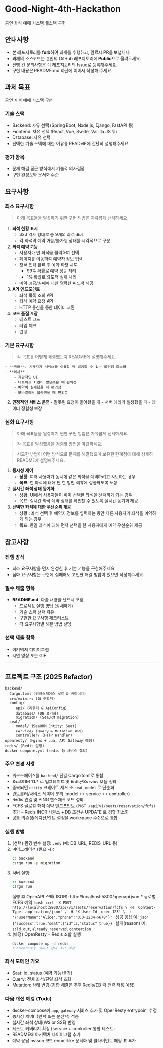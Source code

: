 # Good-Night-4th-Hackathon
공연 좌석 예매 시스템 풀스택 구현

## 안내사항

- 본 레포지토리를 **fork**하여 과제를 수행하고, 완료시 PR을 보냅니다.
- 과제의 소스코드는 본인의 GitHub 레포지토리에 **Public**으로 올려주세요.
- 진행 간 문의사항은 이 레포지토리의 Issue로 등록해주세요.
- 구현 내용은 README.md 하단에 이어서 작성해 주세요.

## 과제 목표

공연 좌석 예매 시스템 구현

### 기술 스택

- Backend: 자유 선택 (Spring Boot, Node.js, Django, FastAPI 등)
- Frontend: 자유 선택 (React, Vue, Svelte, Vanilla JS 등)
- Database: 자유 선택
- 선택한 기술 스택에 대한 이유를 README에 간단히 설명해주세요

### 평가 항목

- 문제 해결 접근 방식에서 기술적 의사결정
- 구현 완성도와 문서화 수준

## 요구사항

### 최소 요구사항
> 아래 목표들을 달성하기 위한 구현 방법은 자유롭게 선택하세요.

1. **좌석 현황 표시**
    - 3x3 격자 형태로 총 9개의 좌석 표시
    - 각 좌석의 예약 가능/불가능 상태를 시각적으로 구분
2. **좌석 예약 기능**
    - 사용자가 빈 좌석을 클릭하여 선택
    - 페이지를 이동하여 예약자 정보 입력
    - 정보 입력 완료 후 예약 확정 시도
        - 99% 확률로 예약 성공 처리
        - 1% 확률로 의도적 실패 처리
    - 예약 성공/실패에 대한 명확한 피드백 제공
3. **API 엔드포인트**
    - 좌석 목록 조회 API
    - 좌석 예약 요청 API
    - HTTP 통신을 통한 데이터 교환
4. **코드 품질 보장**
    - 테스트 코드
    - 타입 체크
    - 린팅

### 기본 요구사항

> 각 목표를 어떻게 해결했는지 README에 설명해주세요.

    - **목표**: 사용자가 서비스를 이용할 때 발생할 수 있는 불편함 최소화
    - **예시**
        - 직관적인 UI
        - 네트워크 지연이 발생했을 때 편의성
        - 예약이 실패했을 때 편의성
        - 모바일에서 접속했을 때 편의성
2. **안정적인 서비스 운영**
        - 잘못된 요청이 들어왔을 때
        - 서버 에러가 발생했을 때
        - 데이터 정합성 보장

### 심화 요구사항

> 아래 목표들을 달성하기 윈한 구현 방법은 자유롭게 선택하세요.

> 각 목표를 달성했음을 검증할 방법을 마련하세요.

> 시도한 방법이 어떤 방식으로 문제를 해결했으며 보유한 한계점에 대해 상세히 README에 설명해주세요.


1. **동시성 제어**
    - **상황**: 여러 사용자가 동시에 같은 좌석을 예약하려고 시도하는 경우
    - **목표**: 한 좌석에 대해 단 한 명만 예약에 성공하도록 보장
2. **실시간 좌석 상태 동기화**
    - 상황: UI에서 사용자들이 이미 선택된 좌석을 선택하게 되는 경우
    - 목표: 실시간 좌석 예약 상태를 확인할 수 있도록 실시간 동기화 제공
3. **선택한 좌석에 대한 우선순위 제공**
    - 상황 : 좌석 선택 후 예약자 정보를 입력하는 동안 다른 사용자가 좌석을 예약하게 되는 경우
    - 목표: 동일 좌석에 대해 먼저 선택을 한 사용자에게 예약 우선순위 제공

## 참고사항

### 진행 방식

- 최소 요구사항을 먼저 완성한 후 기본 기능을 구현해주세요
- 심화 요구사항은 구현에 실패해도 고민한 해결 방법이 있으면 작성해주세요.

### 필수 제출 항목

- **README.md**: 다음 내용을 반드시 포함
    - 프로젝트 실행 방법 (상세하게)
    - 기술 스택 선택 이유
    - 구현한 요구사항 체크리스트
    - 각 요구사항별 해결 방법 설명

### 선택 제출 항목

- 아키텍처 다이어그램
- 시연 영상 또는 GIF

---

<!-- 구현 내용 작성 -->

## 프로젝트 구조 (2025 Refactor)

```
backend/
  Cargo.toml (워크스페이스 루트 & 바이너리)
  src/main.rs (앱 엔트리)
  config/
     api/ (라우터 & ApiConfig)
     database/ (DB 초기화)
     migration/ (SeaORM migration)
  seat/
     model/ (SeaORM Entity: Seat)
     service/ (Query & Mutation 로직)
     controller/ (HTTP Handler)
openresty/ (Nginx + Lua, API Gateway 예정)
redis/ (Redis 설정)
docker-compose.yml (redis 등 서비스 정의)
```

### 주요 변경 사항
* 워크스페이스를 `backend/` 단일 Cargo.toml로 통합
* SeaORM 1.1.* 로 업그레이드 및 Entity/Service 모듈 정리
* 중복되던 `entity` 크레이트 제거 → `seat_model` 로 단순화
* 컨트롤러/서비스 레이어 분리 (model ↔ service ↔ controller)
* Redis 연결 및 PING 헬스체크 코드 정비
* FCFS 글로벌 좌석 예약 엔드포인트 (`POST /api/v1/seats/reservation/fcfs`) 추가 – Redis INCR 시퀀스 + DB 조건부 UPDATE 로 경합 최소화
* 공통 의존성/에디션/린트 설정을 workspace 수준으로 통합

### 실행 방법
1. (선택) 환경 변수 설정: `.env` (예: DB_URL, REDIS_URL 등)
2. 마이그레이션 (필요 시):
    ```bash
    cd backend
    cargo run -p migration
    ```
3. 서버 실행:
    ```bash
    cd backend
    cargo run
    ```
    실행 후 OpenAPI 스펙(JSON): http://localhost:5800/openapi.json
        * 글로벌 FCFS 예약:
            ```bash
            curl -X POST http://localhost:5800/api/v1/seats/reservation/fcfs \
                -H 'Content-Type: application/json' \
                -H 'X-User-Id: user-123' \
                -d '{"userName":"Alice","phone":"010-1234-5678"}'
            ```
            성공 응답 예:
            ```json
            {"success":true,"seat":{"id":3,"status":true}}
            ```
            실패(reason) 예: `sold_out`, `already_reserved`, `contention`
4. (예정) OpenResty + Redis 조합 실행:
    ```bash
    docker compose up -d redis
    # openresty 서비스 정의 추가 예정
    ```

### 좌석 도메인 개요
* Seat: id, status (예약 가능/불가)
* Query: 전체 좌석/단일 좌석 조회
* Mutation: 상태 변경 (경합 해결은 추후 Redis/DB 락 전략 적용 예정)

### 다음 개선 예정 (Todo)
* docker-compose에 `app`, `gateway` 서비스 추가 및 OpenResty entrypoint 수정
* 동시성 제어(낙관락 또는 분산락) 적용
* 실시간 좌석 상태(WS or SSE) 반영
* 테스트 커버리지 확장 (service + controller 통합 테스트)
* README에 아키텍처 다이어그램 추가
* 예약 응답 reason 코드 enum-like 문서화 및 클라이언트 매핑 표 추가

